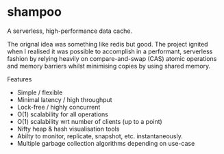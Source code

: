 # shampoo
A serverless, high-performance data cache.

The orignal idea was something like redis but good. The project ignited when I realised 
it was possible to accomplish in a performant, serverless fashion by relying 
heavily on compare-and-swap (CAS) atomic operations and memory barriers whilst 
minimising copies by using shared memory. 

Features
* Simple / flexible
* Minimal latency / high throughput
* Lock-free / highly concurrent
* O(1) scalability for all operations
* O(1) scalability wrt number of clients (up to a point)
* Nifty heap & hash visualisation tools
* Abilty to monitor, replicate, snapshot, etc. instantaneously.
* Multiple garbage collection algorithms depending on use-case
